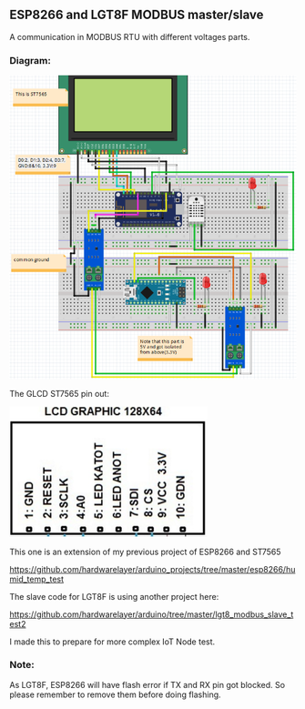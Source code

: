 ## ESP8266 and LGT8F MODBUS master/slave

A communication in MODBUS RTU with different voltages parts.

### Diagram:

![Diagram](diagram1.PNG)

The GLCD ST7565 pin out:

![ST7565](glcd_pinout.PNG)

This one is an extension of my previous project of ESP8266 and ST7565

https://github.com/hardwarelayer/arduino_projects/tree/master/esp8266/humid_temp_test

The slave code for LGT8F is using another project here:

https://github.com/hardwarelayer/arduino/tree/master/lgt8_modbus_slave_test2

I made this to prepare for more complex IoT Node test.

### Note:

As LGT8F, ESP8266 will have flash error if TX and RX pin got blocked. So please remember to remove them before doing flashing.